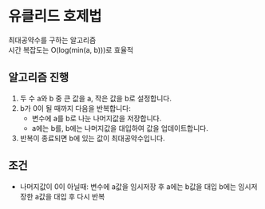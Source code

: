 # 유클리드 호제법

최대공약수를 구하는 알고리즘 </br>
시간 복잡도는 O(log(min(a, b)))로 효율적

## 알고리즘 진행

1. 두 수 a와 b 중 큰 값을 a, 작은 값을 b로 설정합니다.
2. b가 0이 될 때까지 다음을 반복합니다:
    - 변수에 a를 b로 나눈 나머지값을 저장합니다.
    - a에는 b를, b에는 나머지값을 대입하여 값을 업데이트합니다.
3. 반복이 종료되면 b에 있는 값이 최대공약수입니다.

## 조건

-   나머지값이 0이 아닐때:
    변수에 a값을 임시저장 후 a에는 b값을 대입 b에는 임시저장한 a값을 대입 후 다시 반복
